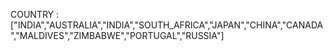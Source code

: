 COUNTRY : ["INDIA","AUSTRALIA","INDIA","SOUTH_AFRICA","JAPAN","CHINA","CANADA","MALDIVES","ZIMBABWE","PORTUGAL","RUSSIA"]
